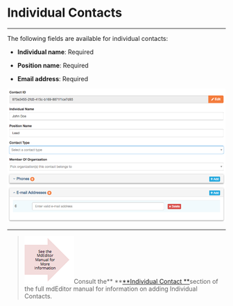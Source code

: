 # Individual Contacts

---

The following fields are available for individual contacts:

* **Individual name**: Required
* **Position name**: Required

* **Email address**: Required

![](/assets/contact_individual_lcc.png)

---

> ![](/assets/see_full_manual_for.png)Consult the** **[**Individual Contact **](https://adiwg.gitbooks.io/mdeditor/content/contact/new/individual.html)section of the full mdEditor manual for information on adding Individual Contacts.



